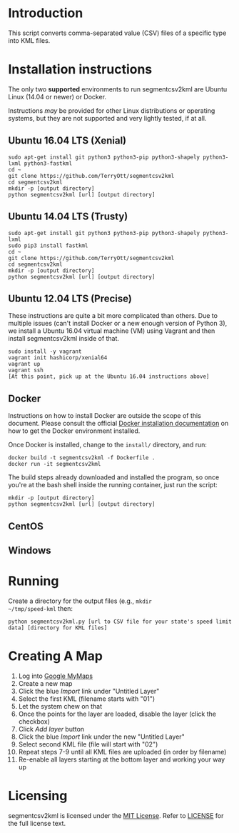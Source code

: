 # Introduction

This script converts comma-separated value (CSV) files of a specific type into KML files.

# Installation instructions

The only two __supported__ environments to run segmentcsv2kml are Ubuntu Linux (14.04 or newer) or Docker.

Instructions *may* be provided for other Linux distributions or operating systems, but they are not
supported and very lightly tested, if at all.

## Ubuntu 16.04 LTS (Xenial)

    sudo apt-get install git python3 python3-pip python3-shapely python3-lxml python3-fastkml 
    cd ~
    git clone https://github.com/TerryOtt/segmentcsv2kml
    cd segmentcsv2kml
    mkdir -p [output directory]
    python segmentcsv2kml [url] [output directory]

## Ubuntu 14.04 LTS (Trusty)

    sudo apt-get install git python3 python3-pip python3-shapely python3-lxml 
    sudo pip3 install fastkml
    cd ~
    git clone https://github.com/TerryOtt/segmentcsv2kml
    cd segmentcsv2kml
    mkdir -p [output directory]
    python segmentcsv2kml [url] [output directory]

## Ubuntu 12.04 LTS (Precise)

These instructions are quite a bit more complicated than others. Due to multiple issues
(can't install Docker or a new enough version of Python 3), we install a Ubuntu 16.04 
virtual machine (VM) using Vagrant and then install segmentcsv2kml inside of that.

    sudo install -y vagrant
    vagrant init hashicorp/xenial64
    vagrant up
    vagrant ssh
    [At this point, pick up at the Ubuntu 16.04 instructions above]

## Docker

Instructions on how to install Docker are outside the scope of this document. Please consult
the official [Docker installation documentation](https://docs.docker.com/engine/installation/)
on how to get the Docker environment installed. 

Once Docker is installed, change to the <code>install/</code> directory, and run:

    docker build -t segmentcsv2kml -f Dockerfile .
    docker run -it segmentcsv2kml 

The build steps already downloaded and installed the program, so once you're at the 
bash shell inside the running container, just run the script:

    mkdir -p [output directory]
    python segmentcsv2kml [url] [output directory]

## CentOS

## Windows 


# Running

Create a directory for the output files (e.g., <code>mkdir ~/tmp/speed-kml</code> then:

    python segmentcsv2kml.py [url to CSV file for your state's speed limit data] [directory for KML files]

# Creating A Map

1. Log into [Google MyMaps](https://google.com/maps/d)
1. Create a new map
1. Click the blue *Import* link under "Untitled Layer"
1. Select the first KML (filename starts with "01")
1. Let the system chew on that
1. Once the points for the layer are loaded, disable the layer (click the checkbox)
1. Click *Add layer* button
1. Click the blue *Import* link under the new "Untitled Layer"
1. Select second KML file (file will start with "02")
1. Repeat steps 7-9 until all KML files are uploaded (in order by filename)
1. Re-enable all layers starting at the bottom layer and working your way up


# Licensing

segmentcsv2kml is licensed under the [MIT License](https://en.wikipedia.org/wiki/MIT_License). Refer to
[LICENSE](https://github.com/TerryOtt/segmentcsv2kml/blob/master/LICENSE) 
for the full license text.
